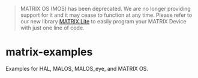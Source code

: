 > MATRIX OS (MOS) has been deprecated. We are no longer providing support for it and it may cease to function at any time. Please refer to our new library [MATRIX Lite](https://github.com/matrix-io/matrix-lite-js) to easily program your MATRIX Device with just one line of code.

# matrix-examples
Examples for HAL, MALOS, MALOS_eye, and MATRIX OS.
